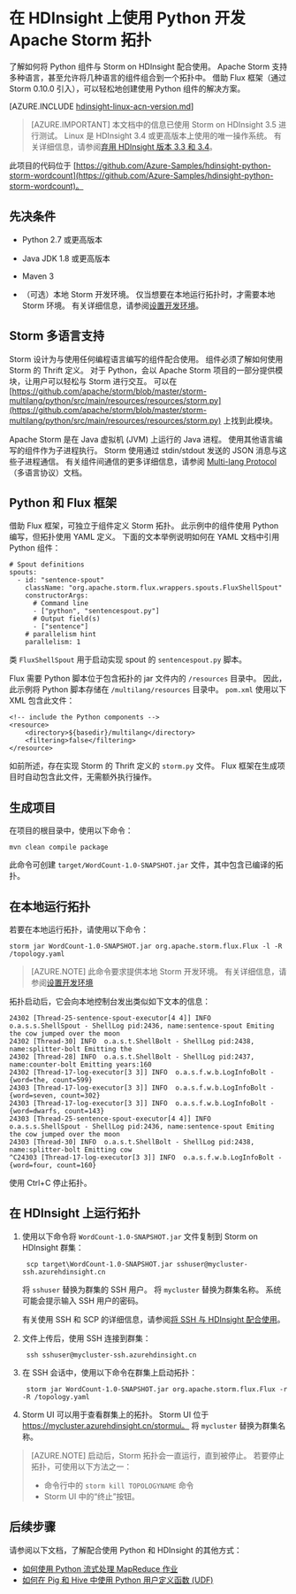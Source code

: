<properties
    pageTitle="在 HDinsight 上的 Storm 拓扑中使用 Python 组件 | Azure"
    description="了解如何将 Python 组件与 Apache Storm on Azure HDInsight 配合使用。"
    services="hdinsight"
    documentationcenter=""
    author="Blackmist"
    manager="jhubbard"
    editor="cgronlun"
    translationtype="Human Translation" />
<tags
    ms.assetid="edd0ec4f-664d-4266-910c-6ecc94172ad8"
    ms.service="hdinsight"
    ms.custom="hdinsightactive"
    ms.devlang="python"
    ms.topic="article"
    ms.tgt_pltfrm="na"
    ms.workload="big-data"
    ms.date="04/04/2017"
    wacn.date="05/08/2017"
    ms.author="larryfr"
    ms.sourcegitcommit="2c4ee90387d280f15b2f2ed656f7d4862ad80901"
    ms.openlocfilehash="6c16d6ee3c6b71dbd6daa94275a3729d523f387c"
    ms.lasthandoff="04/28/2017" />

# <a name="develop-apache-storm-topologies-using-python-on-hdinsight"></a>在 HDInsight 上使用 Python 开发 Apache Storm 拓扑

了解如何将 Python 组件与 Storm on HDInsight 配合使用。 Apache Storm 支持多种语言，甚至允许将几种语言的组件组合到一个拓扑中。 借助 Flux 框架（通过 Storm 0.10.0 引入），可以轻松地创建使用 Python 组件的解决方案。

[AZURE.INCLUDE [hdinsight-linux-acn-version.md](../../includes/hdinsight-linux-acn-version.md)]

> [AZURE.IMPORTANT]
> 本文档中的信息已使用 Storm on HDInsight 3.5 进行测试。 Linux 是 HDInsight 3.4 或更高版本上使用的唯一操作系统。 有关详细信息，请参阅[弃用 HDInsight 版本 3.3 和 3.4](/documentation/articles/hdinsight-component-versioning/#hdi-version-33-nearing-deprecation-date)。

此项目的代码位于 [https://github.com/Azure-Samples/hdinsight-python-storm-wordcount](https://github.com/Azure-Samples/hdinsight-python-storm-wordcount)。

## <a name="prerequisites"></a>先决条件

* Python 2.7 或更高版本

* Java JDK 1.8 或更高版本

* Maven 3

* （可选）本地 Storm 开发环境。 仅当想要在本地运行拓扑时，才需要本地 Storm 环境。 有关详细信息，请参阅[设置开发环境](http://storm.apache.org/releases/1.0.1/Setting-up-development-environment.html)。

## <a name="storm-multi-language-support"></a>Storm 多语言支持

Storm 设计为与使用任何编程语言编写的组件配合使用。 组件必须了解如何使用 Storm 的 Thrift 定义。 对于 Python，会以 Apache Storm 项目的一部分提供模块，让用户可以轻松与 Storm 进行交互。 可以在 [https://github.com/apache/storm/blob/master/storm-multilang/python/src/main/resources/resources/storm.py](https://github.com/apache/storm/blob/master/storm-multilang/python/src/main/resources/resources/storm.py) 上找到此模块。

Apache Storm 是在 Java 虚拟机 (JVM) 上运行的 Java 进程。 使用其他语言编写的组件作为子进程执行。 Storm 使用通过 stdin/stdout 发送的 JSON 消息与这些子进程通信。 有关组件间通信的更多详细信息，请参阅 [Multi-lang Protocol](https://storm.apache.org/documentation/Multilang-protocol.html)（多语言协议）文档。

## <a name="python-and-the-flux-framework"></a>Python 和 Flux 框架

借助 Flux 框架，可独立于组件定义 Storm 拓扑。 此示例中的组件使用 Python 编写，但拓扑使用 YAML 定义。 下面的文本举例说明如何在 YAML 文档中引用 Python 组件：

    # Spout definitions
    spouts:
      - id: "sentence-spout"
        className: "org.apache.storm.flux.wrappers.spouts.FluxShellSpout"
        constructorArgs:
          # Command line
          - ["python", "sentencespout.py"]
          # Output field(s)
          - ["sentence"]
        # parallelism hint
        parallelism: 1

类 `FluxShellSpout` 用于启动实现 spout 的 `sentencespout.py` 脚本。

Flux 需要 Python 脚本位于包含拓扑的 jar 文件内的 `/resources` 目录中。 因此，此示例将 Python 脚本存储在 `/multilang/resources` 目录中。 `pom.xml` 使用以下 XML 包含此文件：

    <!-- include the Python components -->
    <resource>
        <directory>${basedir}/multilang</directory>
        <filtering>false</filtering>
    </resource>

如前所述，存在实现 Storm 的 Thrift 定义的 `storm.py` 文件。 Flux 框架在生成项目时自动包含此文件，无需额外执行操作。

## <a name="build-the-project"></a>生成项目

在项目的根目录中，使用以下命令：

    mvn clean compile package

此命令可创建 `target/WordCount-1.0-SNAPSHOT.jar` 文件，其中包含已编译的拓扑。

## <a name="run-the-topology-locally"></a>在本地运行拓扑

若要在本地运行拓扑，请使用以下命令：

    storm jar WordCount-1.0-SNAPSHOT.jar org.apache.storm.flux.Flux -l -R /topology.yaml

> [AZURE.NOTE]
> 此命令要求提供本地 Storm 开发环境。 有关详细信息，请参阅[设置开发环境](http://storm.apache.org/releases/1.0.1/Setting-up-development-environment.html)

拓扑启动后，它会向本地控制台发出类似如下文本的信息：

    24302 [Thread-25-sentence-spout-executor[4 4]] INFO  o.a.s.s.ShellSpout - ShellLog pid:2436, name:sentence-spout Emiting the cow jumped over the moon
    24302 [Thread-30] INFO  o.a.s.t.ShellBolt - ShellLog pid:2438, name:splitter-bolt Emitting the
    24302 [Thread-28] INFO  o.a.s.t.ShellBolt - ShellLog pid:2437, name:counter-bolt Emitting years:160
    24302 [Thread-17-log-executor[3 3]] INFO  o.a.s.f.w.b.LogInfoBolt - {word=the, count=599}
    24303 [Thread-17-log-executor[3 3]] INFO  o.a.s.f.w.b.LogInfoBolt - {word=seven, count=302}
    24303 [Thread-17-log-executor[3 3]] INFO  o.a.s.f.w.b.LogInfoBolt - {word=dwarfs, count=143}
    24303 [Thread-25-sentence-spout-executor[4 4]] INFO  o.a.s.s.ShellSpout - ShellLog pid:2436, name:sentence-spout Emiting the cow jumped over the moon
    24303 [Thread-30] INFO  o.a.s.t.ShellBolt - ShellLog pid:2438, name:splitter-bolt Emitting cow
    ^C24303 [Thread-17-log-executor[3 3]] INFO  o.a.s.f.w.b.LogInfoBolt - {word=four, count=160}

使用 Ctrl+C 停止拓扑。

## <a name="run-the-topology-on-hdinsight"></a>在 HDInsight 上运行拓扑

1. 使用以下命令将 `WordCount-1.0-SNAPSHOT.jar` 文件复制到 Storm on HDInsight 群集：

        scp target\WordCount-1.0-SNAPSHOT.jar sshuser@mycluster-ssh.azurehdinsight.cn

    将 `sshuser` 替换为群集的 SSH 用户。 将 `mycluster` 替换为群集名称。 系统可能会提示输入 SSH 用户的密码。

    有关使用 SSH 和 SCP 的详细信息，请参阅[将 SSH 与 HDInsight 配合使用](/documentation/articles/hdinsight-hadoop-linux-use-ssh-unix/)。

2. 文件上传后，使用 SSH 连接到群集：

        ssh sshuser@mycluster-ssh.azurehdinsight.cn

3. 在 SSH 会话中，使用以下命令在群集上启动拓扑：

        storm jar WordCount-1.0-SNAPSHOT.jar org.apache.storm.flux.Flux -r -R /topology.yaml

3. Storm UI 可以用于查看群集上的拓扑。 Storm UI 位于 https://mycluster.azurehdinsight.cn/stormui。 将 `mycluster` 替换为群集名称。

> [AZURE.NOTE]
> 启动后，Storm 拓扑会一直运行，直到被停止。 若要停止拓扑，可使用以下方法之一：
> * 命令行中的 `storm kill TOPOLOGYNAME` 命令
> * Storm UI 中的“终止”按钮。

## <a name="next-steps"></a>后续步骤

请参阅以下文档，了解配合使用 Python 和 HDInsight 的其他方式：

* [如何使用 Python 流式处理 MapReduce 作业](/documentation/articles/hdinsight-hadoop-streaming-python/)
* [如何在 Pig 和 Hive 中使用 Python 用户定义函数 (UDF) ](/documentation/articles/hdinsight-python/)

<!--Update_Description: wording update-->